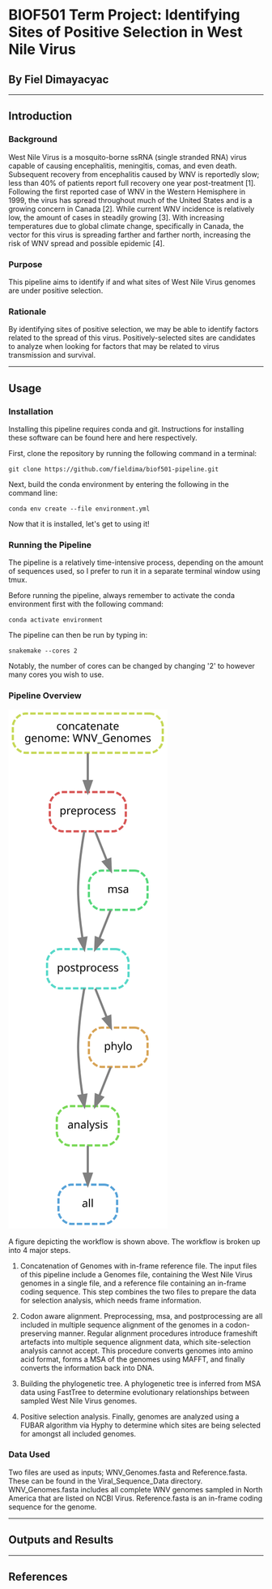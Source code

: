 # BIOF501 Term Project: Identifying Sites of Positive Selection in West Nile Virus

## By Fiel Dimayacyac

---------------------

## Introduction

### Background

West Nile Virus is a mosquito-borne ssRNA (single stranded RNA) virus capable of causing
encephalitis, meningitis, comas, and even death. Subsequent recovery from encephalitis
caused by WNV is reportedly slow; less than 40% of patients report full recovery one
year post-treatment [1]. Following the first reported case of WNV in the Western 
Hemisphere in 1999, the virus has spread throughout much of the United States and is a
growing concern in Canada [2]. While current WNV incidence is relatively low, the amount
of cases in steadily growing [3]. With increasing temperatures due to global climate 
change, specifically in Canada, the vector for this virus is spreading farther and
farther north, increasing the risk of WNV spread and possible epidemic [4]. 

### Purpose

This pipeline aims to identify if and what sites of West Nile Virus genomes are under
positive selection.

### Rationale

By identifying sites of positive selection, we may be able to identify factors related
to the spread of this virus. Positively-selected sites are candidates to analyze when
looking for factors that may be related to virus transmission and survival. 

-------------------------

## Usage

### Installation

Installing this pipeline requires conda and git. Instructions for installing these
software can be found here and here respectively. 

First, clone the repository by running the following command in a terminal:

```
git clone https://github.com/fieldima/biof501-pipeline.git

```

Next, build the conda environment by entering the following in the command line:

```
conda env create --file environment.yml
``` 

Now that it is installed, let's get to using it!

### Running the Pipeline

The pipeline is a relatively time-intensive process, depending on the amount of
sequences used, so I prefer to run it in a separate terminal window using tmux.

Before running the pipeline, always remember to activate the conda environment first
with the following command:

``` 
conda activate environment
```

The pipeline can then be run by typing in:

```
snakemake --cores 2
```

Notably, the number of cores can be changed by changing '2' to however many cores
you wish to use. 

### Pipeline Overview


![](dag.svg "DAG")

A figure depicting the workflow is shown above. The workflow is broken up into 4
major steps. 

1. Concatenation of Genomes with in-frame reference file. The input files of this
pipeline include a Genomes file, containing the West Nile Virus genomes in a single
file, and a reference file containing an in-frame coding sequence. This step combines
the two files to prepare the data for selection analysis, which needs frame information. 

2. Codon aware alignment. Preprocessing, msa, and postprocessing are all included
in multiple sequence alignment of the genomes in a codon-preserving manner. Regular
alignment procedures introduce frameshift artefacts into multiple sequence alignment
data, which site-selection analysis cannot accept. This procedure converts genomes
into amino acid format, forms a MSA of the genomes using MAFFT, and finally converts
the information back into DNA. 

3. Building the phylogenetic tree. A phylogenetic tree is inferred from MSA data
using FastTree to determine evolutionary relationships between sampled West Nile
Virus genomes. 

4. Positive selection analysis. Finally, genomes are analyzed using a FUBAR algorithm
via Hyphy to determine which sites are being selected for amongst all included genomes.

### Data Used

Two files are used as inputs; WNV_Genomes.fasta and Reference.fasta. These can be
found in the Viral_Sequence_Data directory. WNV_Genomes.fasta includes all complete 
WNV genomes sampled in North America that are listed on NCBI Virus. Reference.fasta
is an in-frame coding sequence for the genome. 

-------------------------

## Outputs and Results

----------------------

## References
